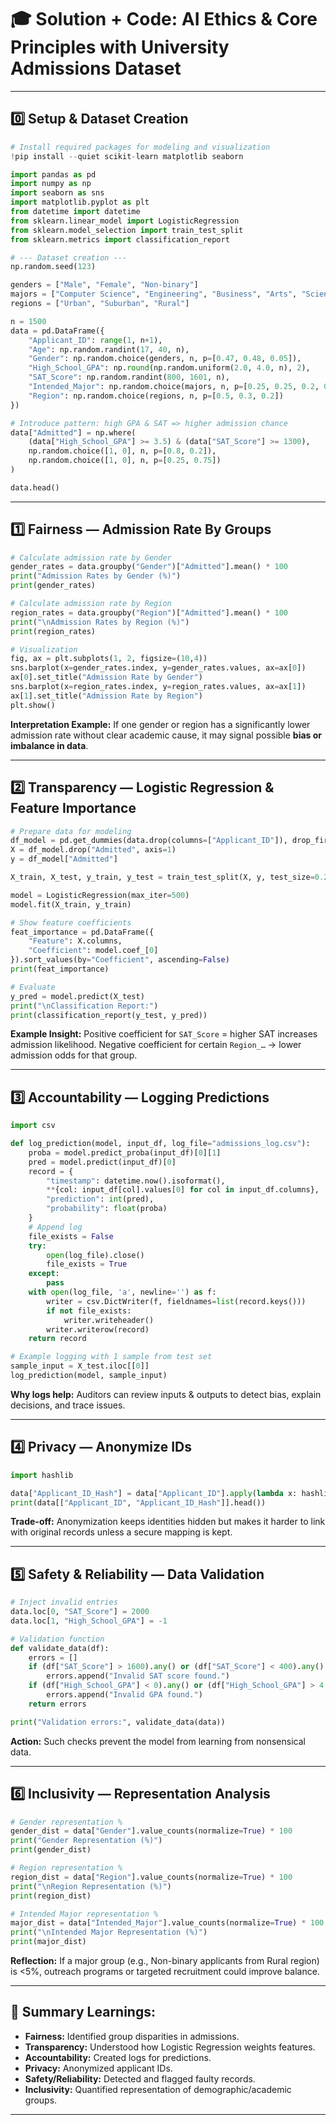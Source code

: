 # 🎓 **Solution + Code: AI Ethics \& Core Principles with University Admissions Dataset**


***

## 0️⃣ Setup \& Dataset Creation

```python
# Install required packages for modeling and visualization
!pip install --quiet scikit-learn matplotlib seaborn

import pandas as pd
import numpy as np
import seaborn as sns
import matplotlib.pyplot as plt
from datetime import datetime
from sklearn.linear_model import LogisticRegression
from sklearn.model_selection import train_test_split
from sklearn.metrics import classification_report

# --- Dataset creation ---
np.random.seed(123)

genders = ["Male", "Female", "Non-binary"]
majors = ["Computer Science", "Engineering", "Business", "Arts", "Science"]
regions = ["Urban", "Suburban", "Rural"]

n = 1500
data = pd.DataFrame({
    "Applicant_ID": range(1, n+1),
    "Age": np.random.randint(17, 40, n),
    "Gender": np.random.choice(genders, n, p=[0.47, 0.48, 0.05]),
    "High_School_GPA": np.round(np.random.uniform(2.0, 4.0, n), 2),
    "SAT_Score": np.random.randint(800, 1601, n),
    "Intended_Major": np.random.choice(majors, n, p=[0.25, 0.25, 0.2, 0.15, 0.15]),
    "Region": np.random.choice(regions, n, p=[0.5, 0.3, 0.2])
})

# Introduce pattern: high GPA & SAT => higher admission chance
data["Admitted"] = np.where(
    (data["High_School_GPA"] >= 3.5) & (data["SAT_Score"] >= 1300),
    np.random.choice([1, 0], n, p=[0.8, 0.2]),
    np.random.choice([1, 0], n, p=[0.25, 0.75])
)

data.head()
```


***

## 1️⃣ Fairness — Admission Rate By Groups

```python
# Calculate admission rate by Gender
gender_rates = data.groupby("Gender")["Admitted"].mean() * 100
print("Admission Rates by Gender (%)")
print(gender_rates)

# Calculate admission rate by Region
region_rates = data.groupby("Region")["Admitted"].mean() * 100
print("\nAdmission Rates by Region (%)")
print(region_rates)

# Visualization
fig, ax = plt.subplots(1, 2, figsize=(10,4))
sns.barplot(x=gender_rates.index, y=gender_rates.values, ax=ax[0])
ax[0].set_title("Admission Rate by Gender")
sns.barplot(x=region_rates.index, y=region_rates.values, ax=ax[1])
ax[1].set_title("Admission Rate by Region")
plt.show()
```

**Interpretation Example:**
If one gender or region has a significantly lower admission rate without clear academic cause, it may signal possible **bias or imbalance in data**.

***

## 2️⃣ Transparency — Logistic Regression \& Feature Importance

```python
# Prepare data for modeling
df_model = pd.get_dummies(data.drop(columns=["Applicant_ID"]), drop_first=True)
X = df_model.drop("Admitted", axis=1)
y = df_model["Admitted"]

X_train, X_test, y_train, y_test = train_test_split(X, y, test_size=0.2, random_state=42)

model = LogisticRegression(max_iter=500)
model.fit(X_train, y_train)

# Show feature coefficients
feat_importance = pd.DataFrame({
    "Feature": X.columns,
    "Coefficient": model.coef_[0]
}).sort_values(by="Coefficient", ascending=False)
print(feat_importance)

# Evaluate
y_pred = model.predict(X_test)
print("\nClassification Report:")
print(classification_report(y_test, y_pred))
```

**Example Insight:**
Positive coefficient for `SAT_Score` = higher SAT increases admission likelihood.
Negative coefficient for certain `Region_…` → lower admission odds for that group.

***

## 3️⃣ Accountability — Logging Predictions

```python
import csv

def log_prediction(model, input_df, log_file="admissions_log.csv"):
    proba = model.predict_proba(input_df)[0][1]
    pred = model.predict(input_df)[0]
    record = {
        "timestamp": datetime.now().isoformat(),
        **{col: input_df[col].values[0] for col in input_df.columns},
        "prediction": int(pred),
        "probability": float(proba)
    }
    # Append log
    file_exists = False
    try:
        open(log_file).close()
        file_exists = True
    except:
        pass
    with open(log_file, 'a', newline='') as f:
        writer = csv.DictWriter(f, fieldnames=list(record.keys()))
        if not file_exists:
            writer.writeheader()
        writer.writerow(record)
    return record

# Example logging with 1 sample from test set
sample_input = X_test.iloc[[0]]
log_prediction(model, sample_input)
```

**Why logs help:** Auditors can review inputs \& outputs to detect bias, explain decisions, and trace issues.

***

## 4️⃣ Privacy — Anonymize IDs

```python
import hashlib

data["Applicant_ID_Hash"] = data["Applicant_ID"].apply(lambda x: hashlib.sha256(str(x).encode()).hexdigest())
print(data[["Applicant_ID", "Applicant_ID_Hash"]].head())
```

**Trade-off:** Anonymization keeps identities hidden but makes it harder to link with original records unless a secure mapping is kept.

***

## 5️⃣ Safety \& Reliability — Data Validation

```python
# Inject invalid entries
data.loc[0, "SAT_Score"] = 2000
data.loc[1, "High_School_GPA"] = -1

# Validation function
def validate_data(df):
    errors = []
    if (df["SAT_Score"] > 1600).any() or (df["SAT_Score"] < 400).any():
        errors.append("Invalid SAT score found.")
    if (df["High_School_GPA"] < 0).any() or (df["High_School_GPA"] > 4.0).any():
        errors.append("Invalid GPA found.")
    return errors

print("Validation errors:", validate_data(data))
```

**Action:** Such checks prevent the model from learning from nonsensical data.

***

## 6️⃣ Inclusivity — Representation Analysis

```python
# Gender representation %
gender_dist = data["Gender"].value_counts(normalize=True) * 100
print("Gender Representation (%)")
print(gender_dist)

# Region representation %
region_dist = data["Region"].value_counts(normalize=True) * 100
print("\nRegion Representation (%)")
print(region_dist)

# Intended Major representation %
major_dist = data["Intended_Major"].value_counts(normalize=True) * 100
print("\nIntended Major Representation (%)")
print(major_dist)
```

**Reflection:** If a major group (e.g., Non-binary applicants from Rural region) is <5%, outreach programs or targeted recruitment could improve balance.

***

## 📌 Summary Learnings:

- **Fairness:** Identified group disparities in admissions.
- **Transparency:** Understood how Logistic Regression weights features.
- **Accountability:** Created logs for predictions.
- **Privacy:** Anonymized applicant IDs.
- **Safety/Reliability:** Detected and flagged faulty records.
- **Inclusivity:** Quantified representation of demographic/academic groups.

***